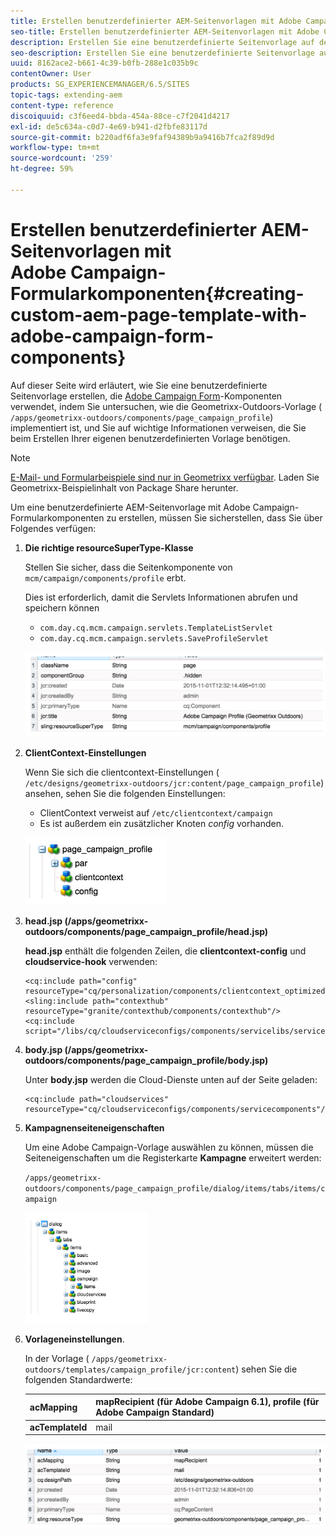 ```yaml
---
title: Erstellen benutzerdefinierter AEM-Seitenvorlagen mit Adobe Campaign-Formularkomponenten
seo-title: Erstellen benutzerdefinierter AEM-Seitenvorlagen mit Adobe Campaign-Formularkomponenten
description: Erstellen Sie eine benutzerdefinierte Seitenvorlage auf der Basis von Adobe Campaign-Formularkomponenten.
seo-description: Erstellen Sie eine benutzerdefinierte Seitenvorlage auf der Basis von Adobe Campaign-Formularkomponenten.
uuid: 8162ace2-b661-4c39-b0fb-288e1c035b9c
contentOwner: User
products: SG_EXPERIENCEMANAGER/6.5/SITES
topic-tags: extending-aem
content-type: reference
discoiquuid: c3f6eed4-bbda-454a-88ce-c7f2041d4217
exl-id: de5c634a-c0d7-4e69-b941-d2fbfe83117d
source-git-commit: b220adf6fa3e9faf94389b9a9416b7fca2f89d9d
workflow-type: tm+mt
source-wordcount: '259'
ht-degree: 59%

---
```


# Erstellen benutzerdefinierter AEM-Seitenvorlagen mit Adobe Campaign-Formularkomponenten{#creating-custom-aem-page-template-with-adobe-campaign-form-components}

Auf dieser Seite wird erläutert, wie Sie eine benutzerdefinierte Seitenvorlage erstellen, die [Adobe Campaign Form](/help/sites-authoring/adobe-campaign-components.md)-Komponenten verwendet, indem Sie untersuchen, wie die Geometrixx-Outdoors-Vorlage ( `/apps/geometrixx-outdoors/components/page_campaign_profile`) implementiert ist, und Sie auf wichtige Informationen verweisen, die Sie beim Erstellen Ihrer eigenen benutzerdefinierten Vorlage benötigen.

>[!NOTE]
>
>[E-Mail- und Formularbeispiele sind nur in Geometrixx verfügbar](/help/sites-developing/we-retail.md). Laden Sie Geometrixx-Beispielinhalt von Package Share herunter.

Um eine benutzerdefinierte AEM-Seitenvorlage mit Adobe Campaign-Formularkomponenten zu erstellen, müssen Sie sicherstellen, dass Sie über Folgendes verfügen:

1. **Die richtige resourceSuperType-Klasse**

   Stellen Sie sicher, dass die Seitenkomponente von `mcm/campaign/components/profile` erbt.

   Dies ist erforderlich, damit die Servlets Informationen abrufen und speichern können

   * `com.day.cq.mcm.campaign.servlets.TemplateListServlet`
   * `com.day.cq.mcm.campaign.servlets.SaveProfileServlet`

   ![chlimage_1-201](assets/chlimage_1-201.png)

1. **ClientContext-Einstellungen**

   Wenn Sie sich die clientcontext-Einstellungen ( `/etc/designs/geometrixx-outdoors/jcr:content/page_campaign_profile`) ansehen, sehen Sie die folgenden Einstellungen:

   * ClientContext verweist auf `/etc/clientcontext/campaign`
   * Es ist außerdem ein zusätzlicher Knoten *config* vorhanden.

   ![chlimage_1-202](assets/chlimage_1-202.png)

1. **head.jsp (/apps/geometrixx-outdoors/components/page_campaign_profile/head.jsp)**

   **head.jsp** enthält die folgenden Zeilen, die **clientcontext-config** und **cloudservice-hook** verwenden:

   ```
   <cq:include path="config" resourceType="cq/personalization/components/clientcontext_optimized/config"/>
   <sling:include path="contexthub" resourceType="granite/contexthub/components/contexthub"/>
   <cq:include script="/libs/cq/cloudserviceconfigs/components/servicelibs/servicelibs.jsp"/>
   ```

1. **body.jsp (/apps/geometrixx-outdoors/components/page_campaign_profile/body.jsp)**

   Unter **body.jsp** werden die Cloud-Dienste unten auf der Seite geladen:

   ```
   <cq:include path="cloudservices" resourceType="cq/cloudserviceconfigs/components/servicecomponents"/>
   ```

1. **Kampagnenseiteneigenschaften**

   Um eine Adobe Campaign-Vorlage auswählen zu können, müssen die Seiteneigenschaften um die Registerkarte **Kampagne** erweitert werden:

   `/apps/geometrixx-outdoors/components/page_campaign_profile/dialog/items/tabs/items/campaign`

   ![chlimage_1-203](assets/chlimage_1-203.png)

1. **Vorlageneinstellungen**.

   In der Vorlage ( `/apps/geometrixx-outdoors/templates/campaign_profile/jcr:content`) sehen Sie die folgenden Standardwerte:

   | **acMapping** | mapRecipient (für Adobe Campaign 6.1), profile (für Adobe Campaign Standard) |
   |---|---|
   | **acTemplateId** | mail |

   ![chlimage_1-204](assets/chlimage_1-204.png)
